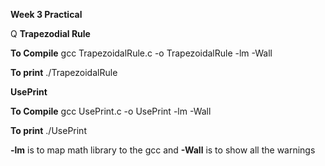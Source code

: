 **Week 3 Practical**

Q **Trapezodial Rule**

**To Compile**
    gcc TrapezoidalRule.c -o TrapezoidalRule -lm -Wall

**To print**
    ./TrapezoidalRule

**UsePrint**

**To Compile**
    gcc UsePrint.c -o UsePrint -lm -Wall

**To print**
    ./UsePrint

**-lm** is to map math library to the gcc and **-Wall** is to show all the warnings
